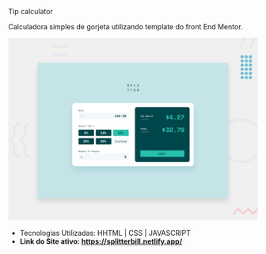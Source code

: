 Tip calculator 

Calculadora simples de gorjeta utilizando template do front End Mentor.

![Design preview for the Tip calculator app coding challenge](./design/desktop-preview.jpg)

- Tecnologias Utilizadas: HHTML | CSS | JAVASCRIPT <br>
- <b>Link do Site ativo: https://splitterbill.netlify.app/<b/>
